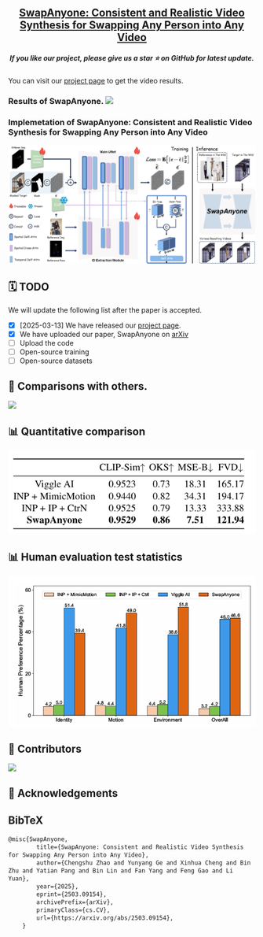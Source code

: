 <h2 align="center"> 
  <a href="https://github.com/PKU-YuanGroup/SwapAnyone"> SwapAnyone: Consistent and Realistic Video Synthesis for Swapping Any Person into Any Video</a>
</h2>
<h5 align="center"> 
If you like our project, please give us a star ⭐ on GitHub for latest update.  </h5>
<h5 align="center">

<!-- [![arXiv](https://img.shields.io/badge/Arxiv-2411.20224-b31b1b.svg?logo=arXiv)](https://arxiv.org/) -->
<!--
[![License](https://img.shields.io/badge/License-MIT-yellow)](https://github.com/PKU-YuanGroup/NeuralGS/blob/main/LICENSE) 
[![GitHub repo stars](https://img.shields.io/github/stars/PKU-YuanGroup/NeuralGS?style=flat&logo=github&logoColor=whitesmoke&label=Stars)](https://github.com/PKU-YuanGroup/NeuralGS/stargazers)&#160;
[![GitHub repo forks](https://img.shields.io/github/forks/PKU-YuanGroup/NeuralGS?style=flat&logo=github&logoColor=whitesmoke&label=Forks)](https://github.com/PKU-YuanGroup/NeuralGS/network)&#160;
[![GitHub repo watchers](https://img.shields.io/github/watchers/PKU-YuanGroup/NeuralGS?style=flat&logo=github&logoColor=whitesmoke&label=Watchers)](https://github.com/PKU-YuanGroup/NeuralGS/watchers)&#160;
-->
</h5>

You can visit our [project page](https://github.com/PKU-YuanGroup/SwapAnyone) to get the video results. 

<h3>Results of SwapAnyone.

<img src="docs/source/images/teaser.png"/>

### Implemetation of __SwapAnyone: Consistent and Realistic Video Synthesis for Swapping Any Person into Any Video__


<img src="docs/source/images/method_pipeline.png"/>

## 🗓️ TODO
We will update the following list after the paper is accepted.
- [x] [2025-03-13] We have released our [project page](https://github.com/PKU-YuanGroup/SwapAnyone).
- [x] We have uploaded our paper, SwapAnyone on [arXiv](https://arxiv.org/abs/2503.09154)
- [ ] Upload the code
- [ ] Open-source training
- [ ] Open-source datasets

## 🌅 Comparisons with others.
<img src="docs/source/images/experiments_comparison.png"/>

## 📊 Quantitative comparison
<img src="docs/source/images/quan_comparison.png"/>

## 📊 Human evaluation test statistics
<img src="docs/source/images/human_eve.png"/>



## 🤝 Contributors

<a href="https://github.com/PKU-YuanGroup/SwapAnyone/graphs/contributors">
  <img src="https://contrib.rocks/image?repo=PKU-YuanGroup/SwapAnyone" />
</a>


## 🙏 Acknowledgements


## BibTeX

```
@misc{SwapAnyone,
        title={SwapAnyone: Consistent and Realistic Video Synthesis for Swapping Any Person into Any Video}, 
        author={Chengshu Zhao and Yunyang Ge and Xinhua Cheng and Bin Zhu and Yatian Pang and Bin Lin and Fan Yang and Feng Gao and Li Yuan},
        year={2025},
        eprint={2503.09154},
        archivePrefix={arXiv},
        primaryClass={cs.CV},
        url={https://arxiv.org/abs/2503.09154}, 
    }
```
